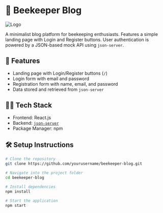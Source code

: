 # 🐝 Beekeeper Blog

![Logo](./src/Assets/logo_bg.png)

A minimalist blog platform for beekeeping enthusiasts. Features a simple landing page with Login and Register buttons. User authentication is powered by a JSON-based mock API using `json-server`.

## 🚀 Features

- Landing page with Login/Register buttons (`/`)
- Login form with email and password
- Registration form with name, email, and password
- Data stored and retrieved from `json-server`

## 🧑‍💻 Tech Stack

- Frontend: React.js
- Backend: [`json-server`](https://github.com/typicode/json-server)
- Package Manager: npm

## 🛠️ Setup Instructions

```bash
# Clone the repository
git clone https://github.com/yourusername/beekeeper-blog.git

# Navigate into the project folder
cd beekeeper-blog

# Install dependencies
npm install

# Start the application
npm start
